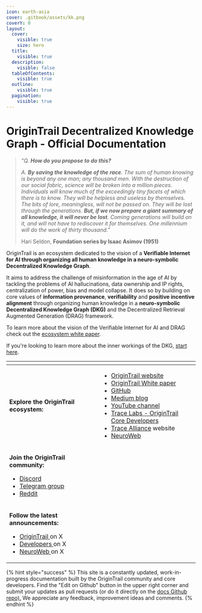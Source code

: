 ```yaml
---
icon: earth-asia
cover: .gitbook/assets/kk.png
coverY: 0
layout:
  cover:
    visible: true
    size: hero
  title:
    visible: true
  description:
    visible: false
  tableOfContents:
    visible: true
  outline:
    visible: true
  pagination:
    visible: true
---
```


# OriginTrail Decentralized Knowledge Graph - Official Documentation

> _“Q. **How do you propose to do this?**_
>
> _A. **By saving the knowledge of the race**. The sum of human knowing is beyond any one man; any thousand men. With the destruction of our social fabric, science will be broken into a million pieces. Individuals will know much of the exceedingly tiny facets of which there is to know. They will be helpless and useless by themselves. The bits of lore, meaningless, will not be passed on. They will be lost through the generations. **But, if we now prepare a giant summary of all knowledge, it will never be lost**. Coming generations will build on it, and will not have to rediscover it for themselves. One millennium will do the work of thirty thousand.”_
>
> Hari Seldon, **Foundation series by Isaac Asimov (1951)**

OriginTrail is an ecosystem dedicated to the vision of a **Verifiable Internet for AI through organizing all human knowledge in a neuro-symbolic Decentralized Knowledge Graph**.&#x20;

It aims to address the challenge of misinformation in the age of AI by tackling the problems of AI hallucinations, data ownership and IP rights, centralization of power, bias and model collapse. It does so by building on core values of **information provenance**, **verifiability** and **positive incentive alignment** through organizing human knowledge in a **neuro-symbolic Decentralized Knowledge Graph (DKG)** and the Decentralized Retrieval Augmented Generation (DRAG) framework.

To learn more about the vision of the Verifiable Internet for AI and DRAG check out the [ecosystem white paper](dkg-v6-previous-version/ecosystem-white-paper.md).

If you're looking to learn more about the inner workings of the DKG,  [start here](dkg-v6-previous-version/dkgintro.md).



<table data-view="cards"><thead><tr><th></th><th></th><th></th></tr></thead><tbody><tr><td><strong>Explore the OriginTrail ecosystem:</strong></td><td></td><td><p></p><ul><li><a href="https://origintrail.io/">OriginTrail website</a></li><li><a href="https://origintrail.io/ecosystem/whitepaper">OriginTrail White paper</a></li><li><a href="https://github.com/origintrail">GitHub</a></li><li><a href="https://medium.com/origintrail">Medium blog</a></li><li><a href="https://www.youtube.com/c/OriginTrail">YouTube channel</a></li><li><a href="https://tracelabs.io/">Trace Labs - OriginTrail Core Developers</a></li><li><a href="https://alliance.origintrail.io/">Trace Alliance</a> website</li><li><a href="https://neuroweb.ai">NeuroWeb</a></li></ul></td></tr><tr><td><p><strong>Join the OriginTrail community:</strong></p><ul><li><a href="https://discord.gg/gYq6GuJ4sJ">Discord</a></li><li><a href="https://t.me/origintrail">Telegram group</a></li><li><a href="https://www.reddit.com/r/OriginTrail/">Reddit</a></li></ul></td><td></td><td></td></tr><tr><td><p><strong>Follow the latest announcements:</strong></p><ul><li><a href="https://twitter.com/origin_trail">OriginTrail </a>on X</li><li><a href="https://twitter.com/OriginTrailDev">Developers </a>on X</li><li><a href="https://twitter.com/NeuroWebAI">NeuroWeb </a>on X</li></ul></td><td></td><td></td></tr></tbody></table>

{% hint style="success" %}
This site is a constantly updated, work-in-progress documentation built by the OriginTrail community and core developers. Find the "Edit on Github" button in the upper right corner and submit your updates as pull requests (or do it directly on the [docs Github repo).](https://github.com/OriginTrail/dkg-docs) We appreciate any feedback, improvement ideas and comments.
{% endhint %}

